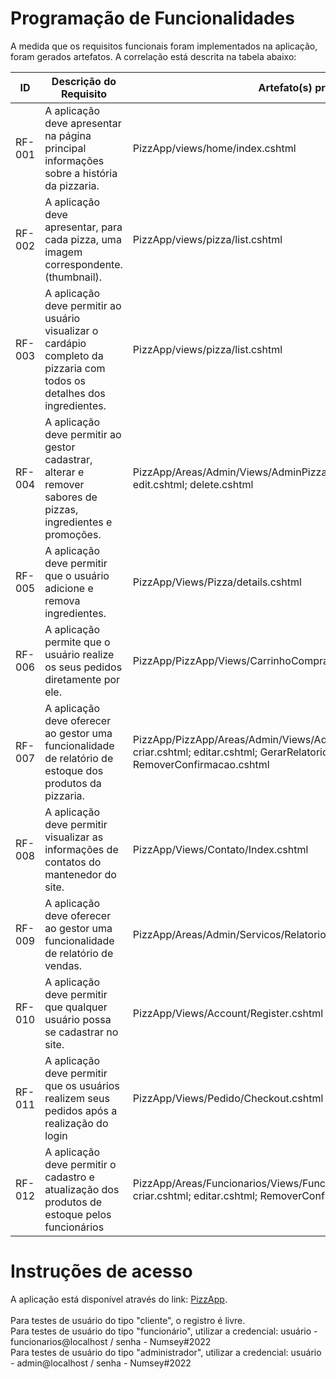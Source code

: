 # Programação de Funcionalidades

A medida que os requisitos funcionais foram implementados na aplicação, foram gerados artefatos. A correlação está descrita na tabela abaixo:

|ID    | Descrição do Requisito  | Artefato(s) produzido(s) |
|------|---------------------------------------------------------------------------------------------------------------------------------|----------|
|RF-001|A aplicação deve apresentar na página principal informações sobre a história da pizzaria.       | PizzApp/views/home/index.cshtml | 
|RF-002|A aplicação deve apresentar, para cada pizza, uma imagem correspondente. (thumbnail).           | PizzApp/views/pizza/list.cshtml     |
|RF-003|A aplicação deve permitir ao usuário visualizar o cardápio completo da pizzaria com todos os detalhes dos ingredientes. | PizzApp/views/pizza/list.cshtml | 
|RF-004|A aplicação deve permitir ao gestor cadastrar, alterar e remover sabores de pizzas, ingredientes e promoções.| PizzApp/Areas/Admin/Views/AdminPizzas/index.cshtml; create.cshtml; edit.cshtml; delete.cshtml| 
|RF-005|A aplicação deve permitir que o usuário adicione e remova ingredientes.                         | PizzApp/Views/Pizza/details.cshtml    | 
|RF-006|A aplicação permite que o usuário realize os seus pedidos diretamente por ele.                  | PizzApp/PizzApp/Views/CarrinhoCompra/index.cshtml | 
|RF-007|A aplicação deve oferecer ao gestor uma funcionalidade de relatório de estoque dos produtos da pizzaria.   | PizzApp/PizzApp/Areas/Admin/Views/AdminRelatorioEstoque/index.cshtml; criar.cshtml; editar.cshtml; GerarRelatorio.cshtml; RemoverConfirmacao.cshtml     | 
|RF-008|A aplicação deve permitir visualizar as informações de contatos do mantenedor do site.           | PizzApp/Views/Contato/Index.cshtml    | 
|RF-009|A aplicação deve oferecer ao gestor uma funcionalidade de relatório de vendas.           | PizzApp/Areas/Admin/Servicos/RelatorioVendasService.cs   | 
|RF-010|A aplicação deve permitir que qualquer usuário possa se cadastrar no site.                           | PizzApp/Views/Account/Register.cshtml| 
|RF-011|A aplicação deve permitir que os usuários realizem seus pedidos após a realização do login            | PizzApp/Views/Pedido/Checkout.cshtml | 
|RF-012|A aplicação deve permitir o cadastro e atualização dos produtos de estoque pelos funcionários|PizzApp/Areas/Funcionarios/Views/FuncionarioRelatorioEstoque/index.cshtml; criar.cshtml; editar.cshtml; RemoverConfirmacao.cshtml| 

# Instruções de acesso

A aplicação está disponível através do link:
[PizzApp](https://pizzapp20230613222420.azurewebsites.net/).
<br><br>
Para testes de usuário do tipo "cliente", o registro é livre.<br>
Para testes de usuário do tipo "funcionário", utilizar a credencial: usuário - funcionarios@localhost / senha - Numsey#2022<br>
Para testes de usuário do tipo "administrador", utilizar a credencial: usuário - admin@localhost / senha - Numsey#2022
